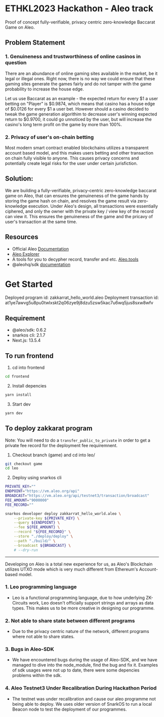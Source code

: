 # ETHKL2023 Hackathon - Aleo track

Proof of concept fully-verifiable, privacy centric zero-knowledge Baccarat Game on Aleo.

## Problem Statement

### 1. Genuineness and trustworthiness of online casinos in question

There are an abundance of online gaming sites available in the market, be it legal or illegal ones. Right now, there is no way we could ensure that these gaming sites generate the games fairly and do not tamper with the game probability to increase the house edge.

Let us use Baccarat as an example - the expected return for every $1 a user betting on "Player" is $0.9874, which means that casino has a house edge of $0.0126 for every $1 a user bet. However should a casino decided to tweak the game generation algorithim to decrease user's winning expected return to $0.9700, it could go unnoticed by the user, but will increase the casino's long term profit on the game by more than 100%.

### 2. Privacy of user's on-chain betting

Most modern smart contract enabled blockchains utilizes a transparent account based model, and this makes users betting and other transaction on chain fully visible to anyone. This causes privacy concerns and potentially create legal risks for the user under certain jurisfiction.

## Solution:

We are building a fully-verifiable, privacy-centric zero-knowledge baccarat game on Aleo, that can ensures the genuineness of the game hands by storing the game hash on chain, and resolves the game result via zero-knowledge execution. Under Aleo's design, all transactions were essentially ciphered, and only the owner with the private key / view key of the record can view it.
This ensures the genuineness of the game and the pricavy of user's transaction at the same time.

## Resources

- Official Aleo [Documentation](https://developer.aleo.org/getting_started/)
- [Aleo Explorer](https://explorer.aleo.org/)
- A tools for you to decypher record, transfer and etc. [Aleo.tools](https://aleo.tools)
- @aleohq/sdk [documentation](https://github.com/AleoHQ/sdk/tree/testnet3/sdk)

# Get Started

Deployed program id: zakkarrat_hello_world.aleo
Deployment transaction id: at1ye7awvg5u8pu0twlxskt2q06zye9j8dzu5zsw5kac7u6wq5jus8sxw8wfv

## Requirement

- @aleo/sdk: 0.6.2
- snarkos cli: 2.1.7
- Next.js: 13.5.4

## To run frontend

1. cd into frontend

```bash
cd frontend
```

2. Install depencies

```bash
yarn install
```

3. Start dev

```bash
yarn dev
```

## To deploy zakkarat program

Note: You will need to do a `transfer_public_to_private` in order to get a private fee record for the deployment fee requiremnent.

1. Checkout branch (game) and cd into leo/

```bash
git checkout game
cd leo
```

2. Deploy using snarkos cli

```bash
PRIVATE_KEY=""
ENDPOINT="https://vm.aleo.org/api"
BROADCAST="https://vm.aleo.org/api/testnet3/transaction/broadcast"
FEE_AMOUNT="9000000"
FEE_RECORD=""

snarkos developer deploy zakkarrat_hello_world.aleo \
    --private-key ${PRIVATE_KEY} \
    --query ${ENDPOINT} \
    --fee ${FEE_AMOUNT} \
    --record "${FEE_RECORD}" \
    --store "./deploy/deploy" \
    --path "./build/" \
    --broadcast ${BROADCAST} \
    # --dry-run

```

---

Developing on Aleo is a total new experience for us, as Aleo's Blockchain utilizes UTXO mode which is very much different from Ethereum's Account-based model.

### 1. Leo programming language

- Leo is a functional programming language, due to how underlying ZK-Circuits work, Leo doesn't officially support strings and arrays as data types. This makes us to be more creative in designing our programme.

### 2. Not able to share state between different programs

- Due to the privacy centric nature of the network, different programs where not able to share states.

### 3. Bugs in Aleo-SDK

- We have encountered bugs during the usage of Aleo-SDK, and we have managed to dive into the node_module, find the bug and fix it. Examples of sdk usages were not up to date, there were some depencies problems within the sdk.

### 4. Aleo Testnet3 Under Recalibration During Hackathon Period

- The testnet was under recalibration and cause our aleo programme not being able to deploy. We uses older version of SnarkOS to run a local Beacon node to test the deployment of our programmes.
